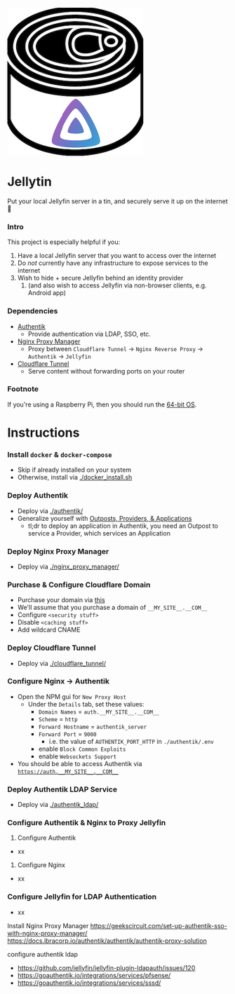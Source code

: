 <img src="./jellytin.png"></img>

# Jellytin

Put your local Jellyfin server in a tin, and securely serve it up on the internet 🚀


### Intro
This project is especially helpful if you:
1) Have a local Jellyfin server that you want to access over the internet
1) Do *not* currently have any infrastructure to expose services to the internet
1) Wish to hide + secure Jellyfin behind an identity provider
   1) (and also wish to access Jellyfin via non-browser clients, e.g. Android app)


### Dependencies
* [Authentik](https://goauthentik.io/)
  * Provide authentication via LDAP, SSO, etc.
* [Nginx Proxy Manager](https://nginxproxymanager.com/)
  * Proxy between `Cloudflare Tunnel` -> `Nginx Reverse Proxy` -> `Authentik` -> `Jellyfin`
* [Cloudflare Tunnel](https://www.cloudflare.com/products/tunnel/)
  * Serve content without forwarding ports on your router


### Footnote
If you're using a Raspberry Pi, then you should run the [64-bit OS](https://www.raspberrypi.com/news/raspberry-pi-os-64-bit/).


# Instructions


### Install `docker` & `docker-compose`
* Skip if already installed on your system
* Otherwise, install via [./docker_install.sh](./docker_install.sh)


### Deploy Authentik
* Deploy via [./authentik/](./authentik/)
* Generalize yourself with [Outposts, Providers, & Applications](https://goauthentik.io/docs/terminology)
  * tl;dr to deploy an application in Authentik, you need an Outpost to service a Provider, which services an Application


### Deploy Nginx Proxy Manager
* Deploy via [./nginx_proxy_manager/](./nginx_proxy_manager/)


### Purchase & Configure Cloudflare Domain
* Purchase your domain via [this](https://developers.cloudflare.com/registrar/get-started/register-domain)
* We'll assume that you purchase a domain of `__MY_SITE__.__COM__`
* Configure `<security stuff>`
* Disable `<caching stuff>`
* Add wildcard CNAME


### Deploy Cloudflare Tunnel
* Deploy via [./cloudflare_tunnel/](./cloudflare_tunnel/)


### Configure Nginx -> Authentik
* Open the NPM gui for `New Proxy Host`
  * Under the `Details` tab, set these values:
    * `Domain Names` = `auth.__MY_SITE__.__COM__`
    * `Scheme` = `http`
    * `Forward Hostname` = `authentik_server`
    * `Forward Port` = `9000`
      * i.e. the value of `AUTHENTIK_PORT_HTTP` in `./authentik/.env`
    * enable `Block Common Exploits`
    * enable `Websockets Support`
* You should be able to access Authentik via [`https://auth.__MY_SITE__.__COM__`](https://auth.__MY_SITE__.__COM__)


### Deploy Authentik LDAP Service
* Deploy via [./authentik_ldap/](./authentik_ldap/)


### Configure Authentik & Nginx to Proxy Jellyfin
1) Configure Authentik
  * xx
1) Configure Nginx
  * xx


### Configure Jellyfin for LDAP Authentication
* xx




Install Nginx Proxy Manager
https://geekscircuit.com/set-up-authentik-sso-with-nginx-proxy-manager/
https://docs.ibracorp.io/authentik/authentik/authentik-proxy-solution


configure authentik ldap
  - https://github.com/jellyfin/jellyfin-plugin-ldapauth/issues/120
  - https://goauthentik.io/integrations/services/pfsense/
  - https://goauthentik.io/integrations/services/sssd/
